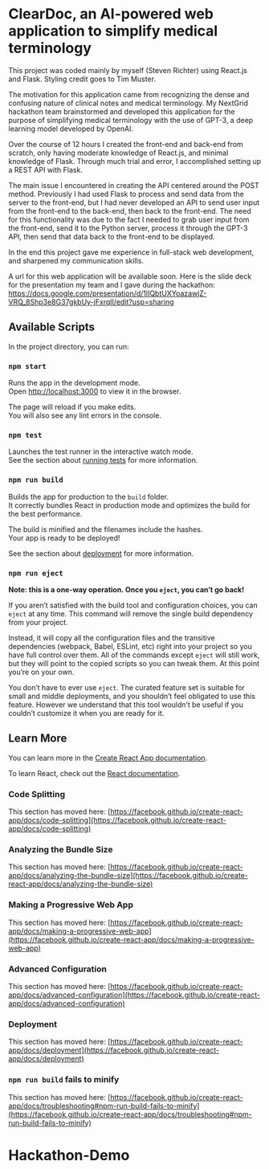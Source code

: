 # ClearDoc, an AI-powered web application to simplify medical terminology

This project was coded mainly by myself (Steven Richter) using React.js and Flask. Styling credit goes to Tim Muster.

The motivation for this application came from recognizing the dense and confusing nature of clinical notes and medical terminology. My NextGrid hackathon team brainstormed and developed this application for the purpose of simplifying medical terminology with the use of GPT-3, a deep learning model developed by OpenAI. 

Over the course of 12 hours I created the front-end and back-end from scratch, only having moderate knowledge of React.js, and minimal knowledge of Flask. Through much trial and error, I accomplished setting up a REST API with Flask.

The main issue I encountered in creating the API centered around the POST method. Previously I had used Flask to process and send data from the server to the front-end, but I had never developed an API to send user input from the front-end to the back-end, then back to the front-end. The need for this functionality was due to the fact I needed to grab user input from the front-end, send it to the Python server, process it through the GPT-3 API, then send that data back to the front-end to be displayed. 

In the end this project gave me experience in full-stack web development, and sharpened my communication skills. 

A url for this web application will be available soon. Here is the slide deck for the presentation my team and I gave during the hackathon: https://docs.google.com/presentation/d/1lIQbtUXYoazawjZ-VRQ_8Shp3e8G37gkbUy-jFxrqlI/edit?usp=sharing

## Available Scripts

In the project directory, you can run:

### `npm start`

Runs the app in the development mode.\
Open [http://localhost:3000](http://localhost:3000) to view it in the browser.

The page will reload if you make edits.\
You will also see any lint errors in the console.

### `npm test`

Launches the test runner in the interactive watch mode.\
See the section about [running tests](https://facebook.github.io/create-react-app/docs/running-tests) for more information.

### `npm run build`

Builds the app for production to the `build` folder.\
It correctly bundles React in production mode and optimizes the build for the best performance.

The build is minified and the filenames include the hashes.\
Your app is ready to be deployed!

See the section about [deployment](https://facebook.github.io/create-react-app/docs/deployment) for more information.

### `npm run eject`

**Note: this is a one-way operation. Once you `eject`, you can’t go back!**

If you aren’t satisfied with the build tool and configuration choices, you can `eject` at any time. This command will remove the single build dependency from your project.

Instead, it will copy all the configuration files and the transitive dependencies (webpack, Babel, ESLint, etc) right into your project so you have full control over them. All of the commands except `eject` will still work, but they will point to the copied scripts so you can tweak them. At this point you’re on your own.

You don’t have to ever use `eject`. The curated feature set is suitable for small and middle deployments, and you shouldn’t feel obligated to use this feature. However we understand that this tool wouldn’t be useful if you couldn’t customize it when you are ready for it.

## Learn More

You can learn more in the [Create React App documentation](https://facebook.github.io/create-react-app/docs/getting-started).

To learn React, check out the [React documentation](https://reactjs.org/).

### Code Splitting

This section has moved here: [https://facebook.github.io/create-react-app/docs/code-splitting](https://facebook.github.io/create-react-app/docs/code-splitting)

### Analyzing the Bundle Size

This section has moved here: [https://facebook.github.io/create-react-app/docs/analyzing-the-bundle-size](https://facebook.github.io/create-react-app/docs/analyzing-the-bundle-size)

### Making a Progressive Web App

This section has moved here: [https://facebook.github.io/create-react-app/docs/making-a-progressive-web-app](https://facebook.github.io/create-react-app/docs/making-a-progressive-web-app)

### Advanced Configuration

This section has moved here: [https://facebook.github.io/create-react-app/docs/advanced-configuration](https://facebook.github.io/create-react-app/docs/advanced-configuration)

### Deployment

This section has moved here: [https://facebook.github.io/create-react-app/docs/deployment](https://facebook.github.io/create-react-app/docs/deployment)

### `npm run build` fails to minify

This section has moved here: [https://facebook.github.io/create-react-app/docs/troubleshooting#npm-run-build-fails-to-minify](https://facebook.github.io/create-react-app/docs/troubleshooting#npm-run-build-fails-to-minify)
# Hackathon-Demo
